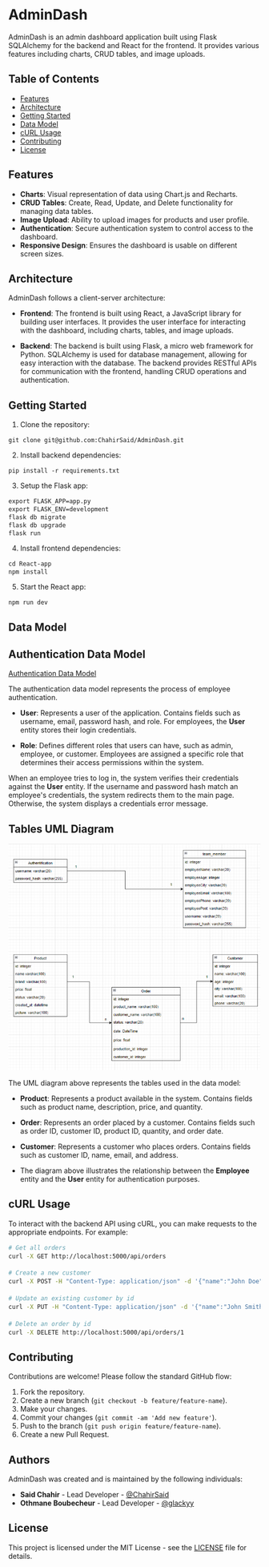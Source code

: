 # AdminDash

AdminDash is an admin dashboard application built using Flask SQLAlchemy for the backend and React for the frontend. It provides various features including charts, CRUD tables, and image uploads.

## Table of Contents

- [Features](#features)
- [Architecture](#architecture)
- [Getting Started](#getting-started)
- [Data Model](#data-model)
- [cURL Usage](#curl-usage)
- [Contributing](#contributing)
- [License](#license)

## Features

- **Charts**: Visual representation of data using Chart.js and Recharts.
- **CRUD Tables**: Create, Read, Update, and Delete functionality for managing data tables.
- **Image Upload**: Ability to upload images for products and user profile.
- **Authentication**: Secure authentication system to control access to the dashboard.
- **Responsive Design**: Ensures the dashboard is usable on different screen sizes.

## Architecture

AdminDash follows a client-server architecture:

- **Frontend**: The frontend is built using React, a JavaScript library for building user interfaces. It provides the user interface for interacting with the dashboard, including charts, tables, and image uploads.
  
- **Backend**: The backend is built using Flask, a micro web framework for Python. SQLAlchemy is used for database management, allowing for easy interaction with the database. The backend provides RESTful APIs for communication with the frontend, handling CRUD operations and authentication.

## Getting Started

1. Clone the repository:

```
git clone git@github.com:ChahirSaid/AdminDash.git
```

2. Install backend dependencies:

```
pip install -r requirements.txt
```

3. Setup the Flask app:

```
export FLASK_APP=app.py
export FLASK_ENV=development
flask db migrate
flask db upgrade
flask run
```

4. Install frontend dependencies:

```
cd React-app
npm install
```

5. Start the React app:

```
npm run dev
```
## Data Model

## Authentication Data Model

[Authentication Data Model](datamodel/authentication.png)

The authentication data model represents the process of employee authentication.

- **User**: Represents a user of the application. Contains fields such as username, email, password hash, and role. For employees, the **User** entity stores their login credentials.

- **Role**: Defines different roles that users can have, such as admin, employee, or customer. Employees are assigned a specific role that determines their access permissions within the system.

When an employee tries to log in, the system verifies their credentials against the **User** entity. If the username and password hash match an employee's credentials, the system redirects them to the main page. Otherwise, the system displays a credentials error message.


## Tables UML Diagram

![Tables UML Diagram](datamodel/tables-uml.png)

The UML diagram above represents the tables used in the data model:

- **Product**: Represents a product available in the system. Contains fields such as product name, description, price, and quantity.

- **Order**: Represents an order placed by a customer. Contains fields such as order ID, customer ID, product ID, quantity, and order date.

- **Customer**: Represents a customer who places orders. Contains fields such as customer ID, name, email, and address.

- The diagram above illustrates the relationship between the **Employee** entity and the **User** entity for authentication purposes.

## cURL Usage

To interact with the backend API using cURL, you can make requests to the appropriate endpoints. For example:

```bash
# Get all orders
curl -X GET http://localhost:5000/api/orders

# Create a new customer
curl -X POST -H "Content-Type: application/json" -d '{"name":"John Doe","age":30,"city":"New York","email":"john@example.com","phone":"1234567890"}' http://localhost:5000/api/customers

# Update an existing customer by id
curl -X PUT -H "Content-Type: application/json" -d '{"name":"John Smith","age":35}' http://localhost:5000/api/customers/1

# Delete an order by id
curl -X DELETE http://localhost:5000/api/orders/1
```

## Contributing

Contributions are welcome! Please follow the standard GitHub flow:

1. Fork the repository.
2. Create a new branch (`git checkout -b feature/feature-name`).
3. Make your changes.
4. Commit your changes (`git commit -am 'Add new feature'`).
5. Push to the branch (`git push origin feature/feature-name`).
6. Create a new Pull Request.

## Authors

AdminDash was created and is maintained by the following individuals:

- **Said Chahir** - Lead Developer - [@ChahirSaid](https://github.com/ChahirSaid)
- **Othmane Boubecheur** - Lead Developer - [@glackyy](https://github.com/glackyy)

## License

This project is licensed under the MIT License - see the [LICENSE](LICENSE) file for details.